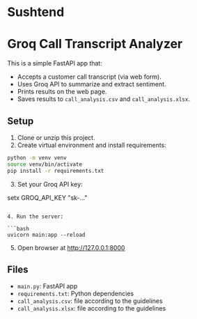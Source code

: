# Sushtend
# Groq Call Transcript Analyzer

This is a simple FastAPI app that:
- Accepts a customer call transcript (via web form).
- Uses Groq API to summarize and extract sentiment.
- Prints results on the web page.
- Saves results to `call_analysis.csv` and  `call_analysis.xlsx`.

## Setup

1. Clone or unzip this project.
2. Create virtual environment and install requirements:

```bash
python -m venv venv
source venv/bin/activate   
pip install -r requirements.txt
```

3. Set your Groq API key:

setx GROQ_API_KEY "sk-..."    
```

4. Run the server:

```bash
uvicorn main:app --reload
```

5. Open browser at http://127.0.0.1:8000

## Files
- `main.py`: FastAPI app
- `requirements.txt`: Python dependencies
- `call_analysis.csv`: file according to the guidelines
- `call_analysis.xlsx`: file according to the guidelines
